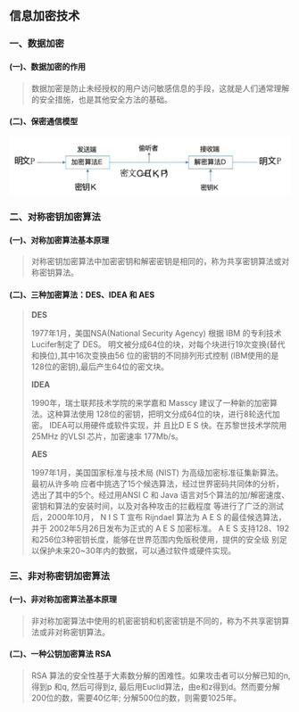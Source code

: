 ## 信息加密技术

### 一、数据加密

#### (一)、数据加密的作用

> 数据加密是防止未经授权的用户访问敏感信息的手段，这就是人们通常理解的安全措施，也是其他安全方法的基础。

#### (二)、保密通信模型

![](../../.images/202501/170954.png)



### 二、对称密钥加密算法

#### (一)、对称加密算法基本原理

> 对称密钥加密算法中加密密钥和解密密钥是相同的，称为共享密钥算法或对称密钥算法。

#### (二)、三种加密算法：DES、IDEA 和 AES

> **DES**
>
> 1977年1月，美国NSA(National Security Agency) 根据 IBM 的专利技术Lucifer制定了 DES。 明文被分成64位的块，对每个块进行19次变换(替代和换位),其中16次变换由56 位的密钥的不同排列形式控制 (IBM使用的是128位的密钥),最后产生64位的密文块。
>
> 
>
> **IDEA**
>
> 1990年，瑞士联邦技术学院的来学嘉和 Masscy 建议了一种新的加密算法。这种算法使用 128位的密钥，把明文分成64位的块，进行8轮迭代加密。 IDEA可以用硬件或软件实现，并 且比D E S 快。在苏黎世技术学院用25MHz 的VLSI 芯片，加密速率 177Mb/s。
>
> 
>
> **AES**
>
> 1997年1月，美国国家标准与技术局 (NIST) 为高级加密标准征集新算法。最初从许多响 应者中挑选了15个候选算法，经过世界密码共同体的分析，选出了其中的5个。经过用ANSI C 和 Java 语言对5个算法的加/解密速度、密钥和算法的安装时间，以及对各种攻击的拦截程度 等进行了广泛的测试后，2000年10月， N I S T 宣布 Rijndael 算法为 A E S 的最佳候选算法，并于 2002年5月26日发布为正式的 A E S 加密标准。
> A E S 支持128、192和256位3种密钥长度，能够在世界范围内免版税使用，提供的安全级 别足以保护未来20~30年内的数据，可以通过软件或硬件实现。



### 三、非对称密钥加密算法

#### (一)、非对称加密算法基本原理

> 非对称加密算法中使用的机密密钥和机密密钥是不同的，称为不共享密钥算法或非对称密钥算法。

#### (二)、一种公钥加密算法 RSA

> RSA 算法的安全性基于大素数分解的困难性。如果攻击者可以分解已知的n, 得到p 和q, 然后可得到z, 最后用Euclid算法，由e和z得到d。然而要分解200位的数，需要40亿年; 分解500位的数，则需要1025年。